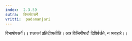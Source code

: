 ```yaml
---
index:  2.3.59
sutra:  विभाषोपसर्गे
vritti:  padamanjari
---
```


विभाषोपसर्गे।। शलाकां प्रतिदीव्यतीति। अत्र विजिगीषादौ दिविर्वर्त्तते, न व्यवहारे।।
